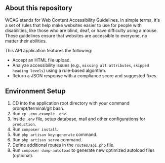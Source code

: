 ## About this repository

WCAG stands for Web Content Accessibility Guidelines. In simple terms, it's a set of rules that help make websites easier to use for people with disabilities, like those who are blind, deaf, or have difficulty using a mouse. These guidelines ensure that websites are accessible to everyone, no matter their abilities.

This API application features the following:

- Accept an HTML file upload.
- Analyze accessibility issues (e.g., `missing alt attributes`, `skipped heading levels`) using a rule-based algorithm.
- Return a JSON response with a compliance score and suggested fixes.

## Environment Setup

1. CD into the application root directory with your command prompt/terminal/git bash.
2. Run `cp .env.example .env`.
3. Inside `.env` file, setup database, mail and other configurations for `production`.
4. Run `composer install`.
5. Run `php artisan key:generate` command.
6. Run `php artisan serve` command.
7. Define additional routes in the `routes/api.php` file.
8. Run `composer dump-autoload` to generate new optimized autoload files (optional).
